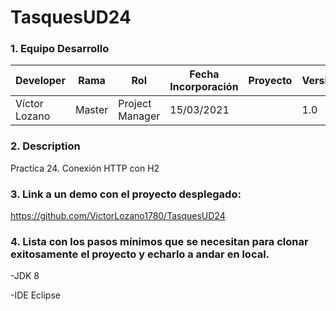 # TasquesUD24

### 1. Equipo Desarrollo
|Developer	| Rama | Rol | Fecha Incorporación | Proyecto	| Versión|
| ------------ | ------------ | ------------ | ------------ | ------------ | ------------ |
|Víctor Lozano |	Master	| Project Manager	| 15/03/2021 | | 1.0|
### 2. Description
Practica 24. Conexión HTTP con H2
### 3. Link a un demo con el proyecto desplegado:
https://github.com/VictorLozano1780/TasquesUD24
### 4. Lista con los pasos mínimos que se necesitan para clonar exitosamente el proyecto y echarlo a andar en local.
-JDK 8

-IDE Eclipse
